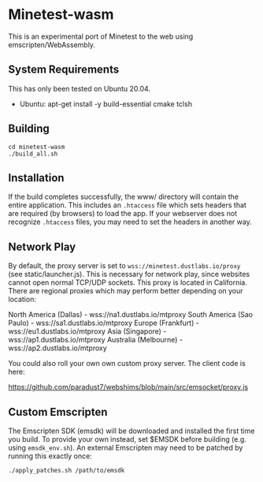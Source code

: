 Minetest-wasm
=============

This is an experimental port of Minetest to the web using emscripten/WebAssembly.


System Requirements
-------------------
This has only been tested on Ubuntu 20.04.

* Ubuntu: apt-get install -y build-essential cmake tclsh

Building
---------

    cd minetest-wasm
    ./build_all.sh

Installation
------------

If the build completes successfully, the www/ directory will contain the entire application. This 
includes an `.htaccess` file which sets headers that are required (by browsers) to load the app. 
If your webserver does not recognize `.htaccess` files, you may need to set the headers in
another way.

Network Play
------------

By default, the proxy server is set to `wss://minetest.dustlabs.io/proxy` (see static/launcher.js).
This is necessary for network play, since websites cannot open normal TCP/UDP sockets. This proxy
is located in California. There are regional proxies which may perform better depending on your
location:

North America (Dallas) - wss://na1.dustlabs.io/mtproxy
South America (Sao Paulo) - wss://sa1.dustlabs.io/mtproxy
Europe (Frankfurt) - wss://eu1.dustlabs.io/mtproxy
Asia (Singapore) - wss://ap1.dustlabs.io/mtproxy
Australia (Melbourne) - wss://ap2.dustlabs.io/mtproxy

You could also roll your own own custom proxy server. The client code is here:

https://github.com/paradust7/webshims/blob/main/src/emsocket/proxy.js

Custom Emscripten
-----------------
The Emscripten SDK (emsdk) will be downloaded and installed the first time you build. To provide
your own instead, set $EMSDK before building (e.g. using `emsdk_env.sh`). An external Emscripten
may need to be patched by running this exactly once:

    ./apply_patches.sh /path/to/emsdk
